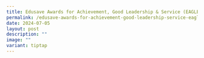```yaml
---
title: Edusave Awards for Achievement, Good Leadership & Service (EAGLES) 2024
permalink: /edusave-awards-for-achievement-good-leadership-service-eagles-2024/
date: 2024-07-05
layout: post
description: ""
image: ""
variant: tiptap
---
```

